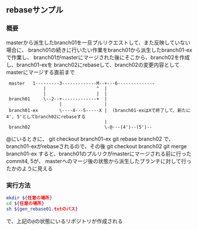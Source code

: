 ## rebaseサンプル

### 概要
                        
 masterから派生したbranch01を一旦プルリクエストして、また反映していない場合に、
 branch01の続きに行いたい作業をbranch01から派生したbranch01-exで作業し、
 branch01がmasterにマージされた後にそこから、branch02を作成し、branch01-exを
 branch02にrebaseして、branch02の変更内容としてmasterにマージする直前まで

```
 master   1---------3-------------M--+---6--------------
              |                   ^  |
              |                   |  |
 branch01     \--2--+-------------+  |
                    |                |
 branch01-ex        \----4---5-----X |  (branch01-exはXで終了して、新たに4', 5'としてbranch02にrebaseする
                                     |
 branch02                            \-@---(4')--(5')--
```

 @にいるときに、
   git checkout branch01-ex
   git rebase branch02
 で、branch01-exがrebaseされるので、その後
   git checkout branch02
   git merge branch01-ex
 すると、branch01のプルリクがmasterにマージされる前に行ったcommit4, 5が、
 masterへのマージ後の状態から派生したブランチに対して行ったかのように見える


### 実行方法

```sh
mkdir ${任意の場所}
cd ${任意の場所}
sh ${gen_rebase01.txtのパス}
```

で、上記の`@`の状態にいるリポジトリが作成される

